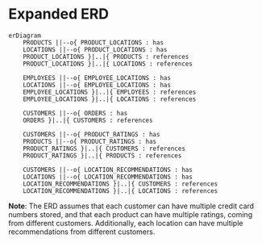 # Expanded ERD

```mermaid
erDiagram
    PRODUCTS ||--o{ PRODUCT_LOCATIONS : has
    LOCATIONS ||--o{ PRODUCT_LOCATIONS : has
    PRODUCT_LOCATIONS }|..|{ PRODUCTS : references
    PRODUCT_LOCATIONS }|..|{ LOCATIONS : references

    EMPLOYEES ||--o{ EMPLOYEE_LOCATIONS : has
    LOCATIONS ||--o{ EMPLOYEE_LOCATIONS : has
    EMPLOYEE_LOCATIONS }|..|{ EMPLOYEES : references
    EMPLOYEE_LOCATIONS }|..|{ LOCATIONS : references

    CUSTOMERS ||--o{ ORDERS : has
    ORDERS }|..|{ CUSTOMERS : references

    CUSTOMERS ||--o{ PRODUCT_RATINGS : has
    PRODUCTS ||--o{ PRODUCT_RATINGS : has
    PRODUCT_RATINGS }|..|{ CUSTOMERS : references
    PRODUCT_RATINGS }|..|{ PRODUCTS : references

    CUSTOMERS ||--o{ LOCATION_RECOMMENDATIONS : has
    LOCATIONS ||--o{ LOCATION_RECOMMENDATIONS : has
    LOCATION_RECOMMENDATIONS }|..|{ CUSTOMERS : references
    LOCATION_RECOMMENDATIONS }|..|{ LOCATIONS : references
```

**Note**: The ERD assumes that each customer can have multiple credit card numbers stored, and that each product can have multiple ratings, coming from different customers. Additionally, each location can have multiple recommendations from different customers.